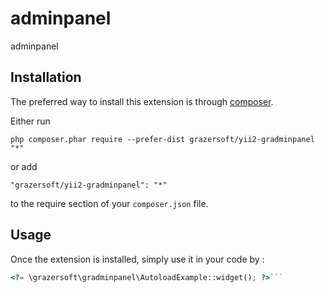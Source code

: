 adminpanel
==========
adminpanel

Installation
------------

The preferred way to install this extension is through [composer](http://getcomposer.org/download/).

Either run

```
php composer.phar require --prefer-dist grazersoft/yii2-gradminpanel "*"
```

or add

```
"grazersoft/yii2-gradminpanel": "*"
```

to the require section of your `composer.json` file.


Usage
-----

Once the extension is installed, simply use it in your code by  :

```php
<?= \grazersoft\gradminpanel\AutoloadExample::widget(); ?>```